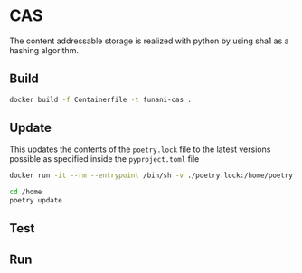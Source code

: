 # CAS

The content addressable storage is realized with python by using sha1 as a hashing algorithm.

## Build

```bash
docker build -f Containerfile -t funani-cas .
```

## Update

This updates the contents of the `poetry.lock` file to the latest versions possible as specified inside the `pyproject.toml` file

```bash
docker run -it --rm --entrypoint /bin/sh -v ./poetry.lock:/home/poetry.lock -v ./pyproject.toml:/home/pyproject.toml funani-cas

cd /home
poetry update
```

## Test

## Run
